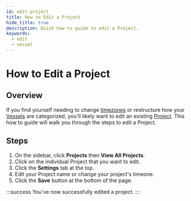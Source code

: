 ```yaml
---
id: edit-project
title: How to Edit a Project
hide_title: true
description: Quick how-to guide to edit a Project.
keywords:
  - edit
  - vessel
---
```


# How to Edit a Project

## Overview

If you find yourself needing to change [timezones](../../reference/other-functions/timestamps-and-timezones.md) or restructure how your [Vessels](../../reference/vessels.md) are categorized, you'll likely want to edit an existing [Project](../../reference/projects.md). This how to guide will walk you through the steps to edit a Project.

## Steps

1. On the sidebar, click **Projects** then **View All Projects**.
2. Click on the individual Project that you want to edit.
3. Click the **Settings** tab at the top.
4. Edit your Project name or change your project's timeone.
5. Click the **Save** button at the bottom of the page.

:::success
You've now successfully edited a project.
:::